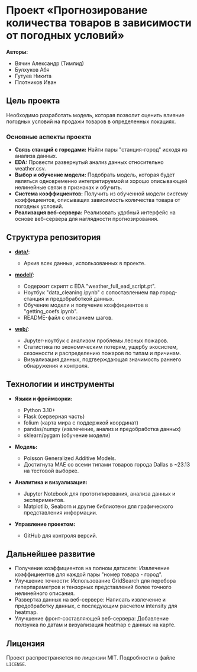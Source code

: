 # Проект «Прогнозирование количества товаров в зависимости от погодных условий»

**Авторы:**  
- Вячин Александр (Тимлид)  
- Булхуков Абя
- Гутуев Никита 
- Плотников Иван

## Цель проекта

Необходимо разработать модель, которая позволит оценить влияние погодных условий на продажи товаров в определенных локациях.

### Основные аспекты проекта

- **Связь станций с городами:** Найти пары "станция-город" исходя из анализа данных.
- **EDA:** Провести развернутый анализ данных относительно weather.csv.
- **Выбор и обучение модели:** Подобрать модель, которая будет являться одновременно интепретируемой и хорошо описывающей нелинейные связи в признаках и обучить.
- **Система коэффициентов:** Получить из обученной модели систему коэффициентов, описыващих зависимость количества товара от погодных условий.
- **Реализация веб-сервера:** Реализовать удобный интерфейс на основе веб-сервера для наглядности прогнозирования.

## Структура репозитория

- [**data/**](./data/):
  - Архив всех данных, использованных в проекте.

- [**model/**](./analysis/):
  - Содержит скрипт с EDA "weather_full_ead_script.pt".
  - Ноутбук "data_cleaning.ipynb" с сопоставлением пар город-станция и предобработкой данных.
  - Обучение модели и получение коэффициентов в "getting_coefs.ipynb".
  - README-файл с описанием шагов.

- [**web/**](./web/):
  - Jupyter-ноутбук с анализом проблемы лесных пожаров.
  - Статистика по экономическим потерям, ущербу экосистем, сезонности и распределению пожаров по типам и причинам.
  - Визуализация данных, подтверждающая значимость раннего обнаружения и контроля.

## Технологии и инструменты

- **Языки и фреймворки:**  
  - Python 3.10+  
  - Flask (серверная часть)
  - folium (карта мира с поддержкой координат)
  - pandas/numpy (извлечение, анализ и предобработка данных)
  - sklearn/pygam (обучение модели)
  
- **Модель:**  
  - Poisson Generalized Additive Models.
  - Достигнута MAE со всеми типами товаров города Dallas в ~23.13 на тестовой выборке.

- **Аналитика и визуализация:**  
  - Jupyter Notebook для прототипирования, анализа данных и экспериментов.
  - Matplotlib, Seaborn и другие библиотеки для графического представления информации.

- **Управление проектом:**  
  - GitHub для контроля версий.

## Дальнейшее развитие

- Получение коэффициентов на полном датасете: Извлечение коэффициентов для каждой пары "номер товара - город".
- Улучшение точности: Использование GridSearch для перебора гиперпараметров и тензорных представлений более точного нелинейного описания.
- Развертка данных на веб-сервере: Написать извлечение и предобработку данных, с последующим расчетом intensity для heatmap.
- Улучшение фронт-составляющей веб-сервера: Добавление ползунка по датам и визуализация heatmap с данных на карте.

## Лицензия

Проект распространяется по лицензии MIT. Подробности в файле `LICENSE`.

